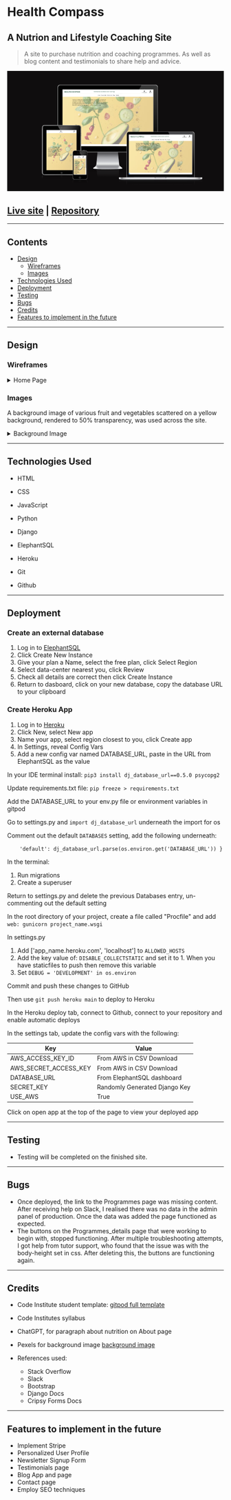 # Health Compass

## A Nutrion and Lifestyle Coaching Site
>A site to purchase nutrition and coaching programmes. As well as blog content and testimonials to share help and advice.

![Responsive screenshot](readme-images/multi-screens.png)

## [Live site](https://health-compass.herokuapp.com/) | [Repository](https://github.com/MichelleCorrigan/health-compass)

---

## Contents
* [Design](#design)
  * [Wireframes](#wireframes)
  * [Images](#images)
* [Technologies Used](#technologies-used)
* [Deployment](#deployment)
* [Testing](#testing)
* [Bugs](#bugs)
* [Credits](#credits)
* [Features to implement in the future](#features-to-implement-in-the-future)
---

## Design

### Wireframes

<details>

 <summary>Home Page</summary>

 ![Home Page](readme-images/wireframe-home.png)

</details>

### Images

A background image of various fruit and vegetables scattered on a yellow background, rendered to 50% transparency, was used across the site.

<details>
 <summary>Background Image</summary>

![Background Image](readme-images/background.5_image.webp)

</details>

---

## Technologies Used

- HTML
- CSS
- JavaScript
- Python
- Django

- ElephantSQL
- Heroku
- Git
- Github

---

## Deployment

### Create an external database
1. Log in to [ElephantSQL](https://www.elephantsql.com/)
2. Click Create New Instance
3. Give your plan a Name, select the free plan, click Select Region
4. Select data-center nearest you, click Review
5. Check all details are correct then click Create Instance
6. Return to dasboard, click on your new database, copy the database URL to your clipboard

### Create Heroku App
1. Log in to [Heroku](https://www.heroku.com)
2. Click New, select New app
3. Name your app, select region closest to you, click Create app
4. In Settings, reveal Config Vars
5. Add a new config var named DATABASE_URL, paste in the URL from ElephantSQL as the value

In your IDE terminal install:
  `pip3 install dj_database_url==0.5.0 psycopg2`
 
Update requirements.txt file:
  `pip freeze > requirements.txt`

Add the DATABASE_URL to your env.py file or environment variables in gitpod

Go to settings.py and  `import dj_database_url` underneath the import for os

Comment out the default  `DATABASES`  setting, add the following underneath:

``` DATABASES = {
    'default': dj_database_url.parse(os.environ.get('DATABASE_URL')) }

```
In the terminal:
1. Run migrations
2. Create a superuser

Return to settings.py and delete the previous Databases entry, un-commenting out the default setting

In the root directory of your project, create a file called "Procfile" and add  `web: gunicorn project_name.wsgi` 
    
In settings.py 
1. Add ['app_name.heroku.com', 'localhost'] to  `ALLOWED_HOSTS`
2. Add the key value of: `DISABLE_COLLECTSTATIC`  and set it to 1. When you have  staticfiles to push then remove this variable
3. Set `DEBUG = 'DEVELOPMENT' in os.environ`
    
Commit and push these changes to GitHub

Then use `git push heroku main` to deploy to Heroku

In the Heroku deploy tab, connect to Github, connect to your repository and enable automatic deploys

In the settings tab, update the config vars with the following:

| Key | Value  |
| -- | -- |
|AWS_ACCESS_KEY_ID|From AWS in CSV Download|
|AWS_SECRET_ACCESS_KEY|From AWS in CSV Download|
|DATABASE_URL|From ElephantSQL dashboard|
|SECRET_KEY|Randomly Generated Django Key|
|USE_AWS|True|

Click on open app at the top of the page to view your deployed app

---

## Testing

- Testing will be completed on the finished site.

---

## Bugs

- Once deployed, the link to the Programmes page was missing content. After receiving help on Slack, I realised there was no data in the admin panel of production. Once the data was added the page functioned as expected.
- The buttons on the Programmes_details page that were working to begin with, stopped functioning. After multiple troubleshooting attempts, I got help from tutor support, who found that the issue was with the body-height set in css. After deleting this, the buttons are functioning again.

---

## Credits

- Code Institute student template: [gitpod full template](https://github.com/Code-Institute-Org/gitpod-full-template)
- Code Institutes syllabus
- ChatGPT, for paragraph about nutrition on About page
- Pexels for background image [background image](https://res.cloudinary.com/dqouzgyjm/image/upload/v1680110719/pexels-jj-jordan-7865977_cvtugr.jpg)

- References used:

  - Stack Overflow
  - Slack
  - Bootstrap
  - Django Docs
  - Cripsy Forms Docs

---

## Features to implement in the future

- Implement Stripe
- Personalized User Profile
- Newsletter Signup Form
- Testimonials page
- Blog App and page
- Contact page
- Employ SEO techniques
